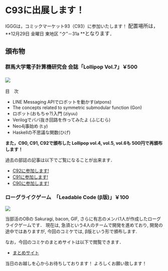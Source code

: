 # C93に出展します！

IGGGは，コミックマーケット93（C93）に参加いたします！
<span style="font-size: 1rem;">配置場所は，</span>**12月29日 金曜日 東地区 “ク”－31a **<span style="font-size: 1rem;">となります．</span>

## 頒布物

### 群馬大学電子計算機研究会 会誌「Lollipop Vol.7」￥500

### [![](https://www.iggg.org/wp-content/uploads/2017/12/0e4aae38a1f5494592124a884058f7cb-207x300.png)](https://www.iggg.org/wp-content/uploads/2017/12/0e4aae38a1f5494592124a884058f7cb.png)

目　次

* LINE Messaging APIでロボットを動かす(atpons)
* The concepts related to symmetric submodular function (Gon)
* ロボット(おもちゃ?)入門 (ziyuu)
* Verilogでババ抜き回路を作ってみたよ (ふじむら)
* Neo4j事始め (t.y)
* Haskellの不思議な関数(ひげ)

**また，C90, C91, C92で頒布した Lollipop vol.4, vol.5, vol.6も 500円で再頒布します！**

過去の部誌の記事は以下でご覧になることが出来ます．

* [C92に参加します!](https://www.iggg.org/news/c92-detail/)
* [C91に参加します!](https://www.iggg.org/news/c91details/)
* [C90に参加します!](https://www.iggg.org/news/c90details/)

### ローグライクゲーム　「Leadable Code (β版)」￥100

[![](https://www.iggg.org/wp-content/uploads/2017/12/7efd84c429aa71ea2d0d60c4ead60d82-300x168.png)](https://www.iggg.org/wp-content/uploads/2017/12/7efd84c429aa71ea2d0d60c4ead60d82.png)

当部活のOBの Sakuragi, bacon, GIF, さらに有志のメンバ1人が作成したローグライクゲームです．
現在は, 急須という4人のチームで開発を進めており, 開発の途中ではありますが, 今回のコミケでは, β版という形で頒布します.

なお，今回のコミケのまとめサイトは以下で閲覧できます．

* [まとめサイト](https://www.iggg.org/wiki/?%E3%82%B3%E3%83%9F%E3%83%83%E3%82%AF%E3%83%9E%E3%83%BC%E3%82%B1%E3%83%83%E3%83%8893)

当日のお越しを心からお待ちしております！
よろしくお願い致します！